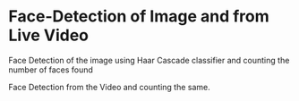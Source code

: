 # Face-Detection of Image and from Live Video

Face Detection of the image using Haar Cascade classifier and counting the number of faces found

Face Detection from the Video and counting the same.


